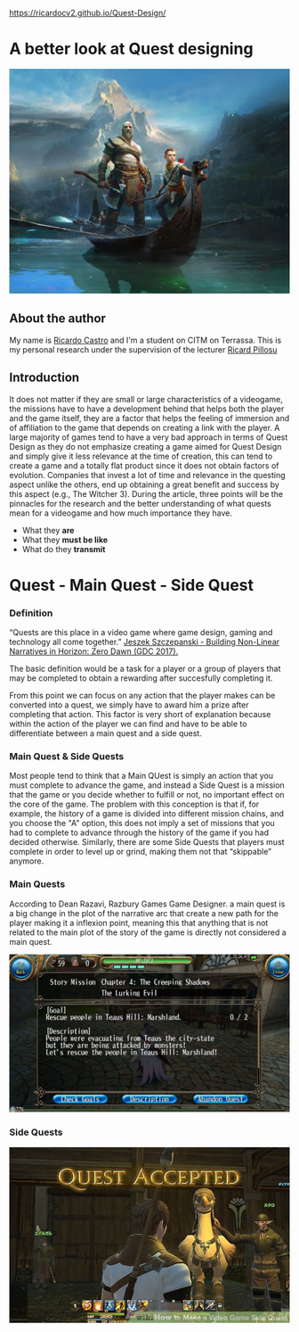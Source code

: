  https://ricardocv2.github.io/Quest-Design/

# A better look at Quest designing

![](https://github.com/RicardoCV2/Quest-Design/blob/master/docs/gow.jpg)


## About the author

My name is [Ricardo Castro](https://github.com/RicardoCV2) and I'm a student on CITM on Terrassa.
This is my personal research under the supervision of the lecturer [Ricard Pillosu](https://es.linkedin.com/in/ricardpillosu)

## Introduction

It does not matter if they are small or large characteristics of a videogame, the missions have to have a development behind that helps both the player and the game itself, they are a factor that helps the feeling of immersion and of affiliation to the game that depends on creating a link with the player. A large majority of games tend to have a very bad approach in terms of Quest Design as they do not emphasize creating a game aimed for Quest Design and simply give it less relevance at the time of creation, this can tend to create a game and a totally flat product since it does not obtain factors of evolution. Companies that invest a lot of time and relevance in the questing aspect unlike the others, end up obtaining a great benefit and success by this aspect (e.g., The Witcher 3).
 During the article, three points will be the pinnacles for the research and the better understanding of what quests mean for a videogame and how much importance they have.
 * What they **are**
 * What they **must be like**
 * What do they **transmit**
 
 # Quest - Main Quest - Side Quest
 
### Definition

“Quests are this place in a video game where game design, gaming and technology all come together.” [Jeszek Szczepanski - Building Non-Linear Narratives in Horizon: Zero Dawn (GDC 2017).](https://www.youtube.com/watch?v=ykPZcG8_mPU&feature=youtu.be)

The basic definition would be a task for a player or a group of players that may be completed to obtain a rewarding after succesfully completing it.

From this point we can focus on any action that the player makes can be converted into a quest, we simply have to award him a prize after completing that action. This factor is very short of explanation because within the action of the player we can find and have to be able to differentiate between a main quest and a side quest.

### Main Quest & Side Quests
Most people tend to think that a Main QUest is simply an action that you must complete to advance the game, and instead a Side Quest is a mission that the game or you decide whether to fulfill or not, no important effect on the core of the game. The problem with this conception is that if, for example, the history of a game is divided into different mission chains, and you choose the "A" option, this does not imply a set of missions that you had to complete to advance through the history of the game if you had decided otherwise. Similarly, there are some Side Quests that players must complete in order to level up or grind, making them not that “skippable” anymore.

### Main Quests 

According to Dean Razavi, Razbury Games Game Designer. a main quest is a big change in the plot of the narrative arc that create a new path for the player making it a inflexion point, meaning this that anything that is not related to the main plot of the story of the game is directly not considered a main quest.

![](https://github.com/RicardoCV2/Quest-Design/blob/master/docs/quest.jpg)
 
 ### Side Quests
 
![](https://github.com/RicardoCV2/Quest-Design/blob/master/docs/sidequest.jpg)
